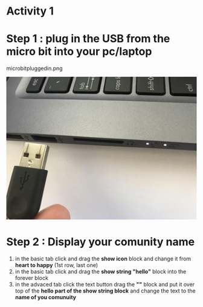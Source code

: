 # Activity 1

# Step 1 : plug in the USB from the micro bit into your pc/laptop
microbitpluggedin.png
<!-- https://github.com/Brilliant-Labs/bboard-tuts-cybersecurity-3/blob/master/cybersec/activity-1/connect-microbit.gif?raw=true -->
![Click](https://github.com/Brilliant-Labs/bboard-tutorials-cybersecurity-v3/blob/main/Activity_1/connect-microbit.gif?raw=true "Click")


# Step 2 : Display your comunity name
1. in the basic tab click and drag the **show icon** block and change it from **heart to happy** (1st row, last one)
2. in the basic tab click and drag the **show string "hello"** block into the forever block
3. in the advaced tab click the text button drag the **""** block and put it over top of the **hello part of the show string block** and change the text to the **name of you comunuity**